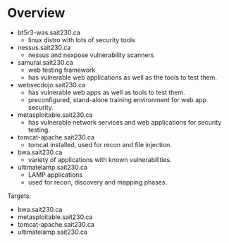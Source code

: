 # Overview

* bt5r3-was.sait230.ca
  * linux distro with lots of security tools
* nessus.sait230.ca
  * nessus and nexpose vulnerability scanners
* samurai.sait230.ca
  * web testing framework
  * has vulnerable web applications as well as the tools to test them.
* websecdojo.sait230.ca
  * has vulnerable web apps as well as tools to test them.
  * preconfigured, stand-alone training environment for web app security.
* metasploitable.sait230.ca
  * has vulnerable network services and web applications for security testing.
* tomcat-apache.sait230.ca
  * tomcat installed, used for recon and file injection.
* bwa.sait230.ca
  * variety of applications with known vulnerabilities.
* ultimatelamp.sait230.ca
  * LAMP applications
  * used for recon, discovery and mapping phases.

Targets:

* bwa.sait230.ca
* metasploitable.sait230.ca
* tomcat-apache.sait230.ca
* ultimatelamp.sait230.ca
